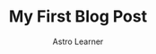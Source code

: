 ---
layout: ../../../layouts/ProductLayout.astro
title: 'My First Blog Post'
pubDate: 2022-07-01
description: 'This is the first post of my new Astro blog.'
author: 'Astro Learner'
image:
    url: '/images/camas/matrimonial-2.webp'
    alt: 'The Astro logo on a dark background with a pink glow.'
tags: ["astro", "blogging", "learning in public"]
---